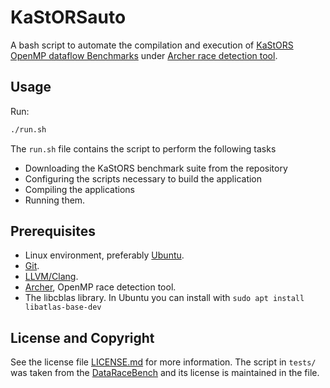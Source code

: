 # KaStORSauto
A bash script to automate the compilation and execution of [KaStORS OpenMP dataflow Benchmarks](https://gforge.inria.fr/projects/kastors/)
under [Archer race detection tool](https://github.com/PRUNERS/archer).

## Usage
Run:
```bash
./run.sh
```

The `run.sh` file contains the script to perform the following tasks
* Downloading the KaStORS benchmark suite from the repository
* Configuring the scripts necessary to build the application
* Compiling the applications
* Running them.


## Prerequisites
* Linux environment, preferably [Ubuntu](https://www.ubuntu.com/).
* [Git](https://git-scm.com/download/linux).
* [LLVM/Clang](https://llvm.org).
* [Archer](https://github.com/PRUNERS/archer), OpenMP race detection tool.
* The libcblas library. In Ubuntu you can install with `sudo apt install libatlas-base-dev`

## License and Copyright
See the license file [LICENSE.md](
https://github.com/hassansalehe/KaStORSauto/blob/master/LICENSE.md)
for more information. The script in `tests/` was taken from the
[DataRaceBench](https://github.com/LLNL/dataracebench) and its license is maintained in the file.
